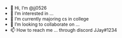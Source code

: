 - 👋 Hi, I’m @jj0526
- 👀 I’m interested in ...
- 🌱 I’m currently majoring cs in college
- 💞️ I’m looking to collaborate on ...
- 📫 How to reach me ... through discord JJay#1234

<!---
jj0526/jj0526 is a ✨ special ✨ repository because its `README.md` (this file) appears on your GitHub profile.
You can click the Preview link to take a look at your changes.
--->
